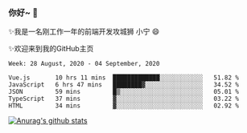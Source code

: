 ### 你好~  👋

✨我是一名刚工作一年的前端开发攻城狮 小宁 😄

✨欢迎来到我的GitHub主页
<!--
**7148505/7148505** is a ✨ _special_ ✨ repository because its `README.md` (this file) appears on your GitHub profile.

Here are some ideas to get you started:

- 🔭 I’m currently working on ...
- 🌱 I’m currently learning ...
- 👯 I’m looking to collaborate on ...
- 🤔 I’m looking for help with ...
- 💬 Ask me about ...
- 📫 How to reach me: ...
- 😄 Pronouns: ...
- ⚡ Fun fact: ...
-->

<!--START_SECTION:waka-->
```text
Week: 28 August, 2020 - 04 September, 2020

Vue.js       10 hrs 11 mins  █████████████░░░░░░░░░░░░   51.82 % 
JavaScript   6 hrs 47 mins   ████████▓░░░░░░░░░░░░░░░░   34.52 % 
JSON         59 mins         █▒░░░░░░░░░░░░░░░░░░░░░░░   05.01 % 
TypeScript   37 mins         ▓░░░░░░░░░░░░░░░░░░░░░░░░   03.22 % 
HTML         34 mins         ▓░░░░░░░░░░░░░░░░░░░░░░░░   02.92 % 
```
<!--END_SECTION:waka-->

[![Anurag's github stats](https://github-readme-stats.vercel.app/api?username=ZhangNing-debug)](https://github.com/anuraghazra/github-readme-stats)
